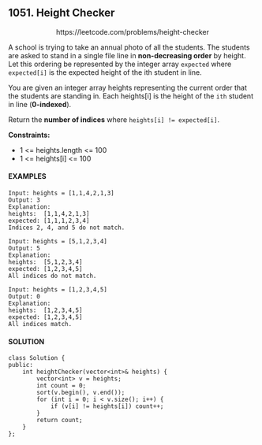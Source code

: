 ## 1051. Height Checker

<p align="center">
    https://leetcode.com/problems/height-checker
</P>

A school is trying to take an annual photo of all the students. The students are asked to stand in a single file line in **non-decreasing order** by height. Let this ordering be represented by the integer array `expected` where `expected[i]` is the expected height of the ith student in line.

You are given an integer array heights representing the current order that the students are standing in. Each heights[i] is the height of the `ith` student in line (**0-indexed**).

Return the **number of indices** where `heights[i] != expected[i]`.

**Constraints:**
- 1 <= heights.length <= 100
- 1 <= heights[i] <= 100

<h4>EXAMPLES</h4>

```
Input: heights = [1,1,4,2,1,3]
Output: 3
Explanation: 
heights:  [1,1,4,2,1,3]
expected: [1,1,1,2,3,4]
Indices 2, 4, and 5 do not match.
```

```
Input: heights = [5,1,2,3,4]
Output: 5
Explanation:
heights:  [5,1,2,3,4]
expected: [1,2,3,4,5]
All indices do not match.
```

```
Input: heights = [1,2,3,4,5]
Output: 0
Explanation:
heights:  [1,2,3,4,5]
expected: [1,2,3,4,5]
All indices match.
```

<h4>SOLUTION</h4>

```
class Solution {
public:
    int heightChecker(vector<int>& heights) {
        vector<int> v = heights;
        int count = 0;
        sort(v.begin(), v.end());
        for (int i = 0; i < v.size(); i++) {
            if (v[i] != heights[i]) count++;
        }
        return count;
    }
};
```

